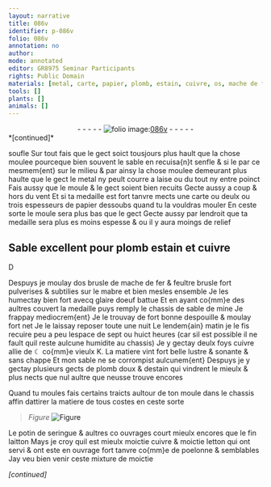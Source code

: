 ```yaml
---
layout: narrative
title: 086v
identifier: p-086v
folio: 086v
annotation: no
author:
mode: annotated
editor: GR8975 Seminar Participants
rights: Public Domain
materials: [metal, carte, papier, plomb, estain, cuivre, os, mache de fer, feultre, mabre, glaire doeuf, ☾, K, plomb doux, potin, laitton, letton]
tools: []
plants: []
animals: []
---
```


<div class="folio" align="center">- - - - - <a href="http://gallica.bnf.fr/ark:/12148/btv1b10500001g/f178.image" target="_blank"><img src="https://cu-mkp.github.io/2017-workshop-edition/assets/photo-icon.png" alt="folio image: " style="display:inline-block; margin-bottom:-3px;"/>086v</a> - - - - - </div>   
*[continued]*
  
soufle Sur tout fais que le gect soict tousjours plus hault que la chose moulee pourceque bien souvent le sable en recuisa{n}t senfle & si le par ce mesmem{ent} sur le milieu & par ainsy la chose moulee demeurant plus haulte que le gect le <span class="m">metal</span> ny peult courre a laise ou du tout ny entre poinct Fais aussy que le moule & le gect soient bien recuits Gecte aussy a coup & hors du vent Et si ta medaille est fort tanvre mects une <span class="m">carte</span> ou deulx ou trois espesseurs de <span class="m">papier</span> dessoubs quand tu la vouldras mouler En ceste sorte le moule sera plus bas que le gect Gecte aussy par lendroit que ta medaille sera plus es moins espesse & ou il y aura moings de relief
    

## Sable excellent pour <span class="m">plomb</span> <span class="m">estain</span> et <span class="m">cuivre</span>

 
D
 
Despuys je moulay d<span class="m">os</span> brusle de <span class="m">mache de fer</span> & <span class="m">feultre</span> brusle fort pulverises & subtilies sur le <span class="m">mabre</span> et bien mesles ensemble Je les humectay bien fort avecq <span class="m">glaire doeuf</span> battue Et en ayant co{mm}e des aultres couvert la medaille puys remply le chassis de sable de mine Je frappay mediocrem{ent} Je le trouvay de fort bonne despouille & moulay fort net Je le laissay reposer toute une nuit Le lendem{ain} matin je le fis recuire peu a peu lespace de sept ou huict heures (car sil est possible il ne fault quil reste aulcune humidite au chassis) Je y gectay deulx foys <span class="m">cuivre</span> allie de <span class="m">☾</span> co{mm}e vieulx <span class="m">K</span>. La matiere vint fort belle lustre & sonante & sans chappe Et mon sable ne se corrompist aulcunem{ent} Despuys je y gectay plusieurs gects de <span class="m">plomb doux</span> & d<span class="m">estain</span> qui vindrent le mieulx & plus nects que nul aultre que neusse trouve encores
 
Quand tu moules fais certains traicts aultour de ton moule dans le chassis affin dattirer la matiere de tous costes en ceste sorte
 
> *Figure*
> <a href="https://drive.google.com/open?id=0B9-oNrvWdlO5dWFuOW9Db1ZjZFk" target="_blank"><img src="https://cu-mkp.github.io/GR8975-edition/assets/photo-icon.png" alt="Figure" style="display:inline-block; margin-bottom:-3px;"/></a>
 
Le <span class="m">potin</span> de seringue & aultres co ouvrages court mieulx encores que le fin <span class="m">laitton</span> Mays je croy quil est mieulx moictie <span class="m">cuivre</span> & moictie <span class="m">letton</span> qui ont servi & ont este en ouvrage fort tanvre co{mm}e de poelonne & semblables Jay veu bien venir ceste mixture de moictie
 
*[continued]*
 